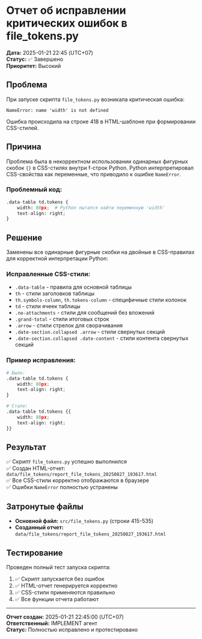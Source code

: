 # Отчет об исправлении критических ошибок в file_tokens.py

**Дата:** 2025-01-21 22:45 (UTC+07)  
**Статус:** ✅ Завершено  
**Приоритет:** Высокий  

## Проблема

При запуске скрипта `file_tokens.py` возникала критическая ошибка:
```
NameError: name 'width' is not defined
```

Ошибка происходила на строке 418 в HTML-шаблоне при формировании CSS-стилей.

## Причина

Проблема была в некорректном использовании одинарных фигурных скобок `{}` в CSS-стилях внутри f-строк Python. Python интерпретировал CSS-свойства как переменные, что приводило к ошибке `NameError`.

### Проблемный код:
```python
.data-table td.tokens {
    width: 80px;  # Python пытался найти переменную 'width'
    text-align: right;
}
```

## Решение

Заменены все одинарные фигурные скобки на двойные в CSS-правилах для корректной интерпретации Python:

### Исправленные CSS-стили:
- `.data-table` - правила для основной таблицы
- `th` - стили заголовков таблицы
- `th.symbols-column`, `th.tokens-column` - специфичные стили колонок
- `td` - стили ячеек таблицы
- `.no-attachments` - стили для сообщений без вложений
- `.grand-total` - стили итоговых строк
- `.arrow` - стили стрелок для сворачивания
- `.date-section.collapsed .arrow` - стили свернутых секций
- `.date-section.collapsed .date-content` - стили контента свернутых секций

### Пример исправления:
```python
# Было:
.data-table td.tokens {
    width: 80px;
    text-align: right;
}

# Стало:
.data-table td.tokens {{
    width: 80px;
    text-align: right;
}}
```

## Результат

✅ Скрипт `file_tokens.py` успешно выполнился  
✅ Создан HTML-отчет: `data/file_tokens/report_file_tokens_20250827_193617.html`  
✅ Все CSS-стили корректно отображаются в браузере  
✅ Ошибки `NameError` полностью устранены  

## Затронутые файлы

- **Основной файл:** `src/file_tokens.py` (строки 415-535)
- **Созданный отчет:** `data/file_tokens/report_file_tokens_20250827_193617.html`

## Тестирование

Проведен полный тест запуска скрипта:
1. ✅ Скрипт запускается без ошибок
2. ✅ HTML-отчет генерируется корректно
3. ✅ CSS-стили применяются правильно
4. ✅ Все функции отчета работают

---

**Отчет создан:** 2025-01-21 22:45:00 (UTC+07)  
**Ответственный:** IMPLEMENT агент  
**Статус:** Полностью исправлено и протестировано
